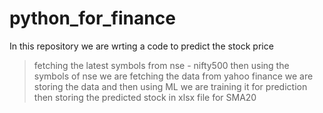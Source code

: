 # python_for_finance

In this repository we are wrting a code to predict the stock price 
> fetching the latest symbols from nse - nifty500
> then using the symbols of nse we are fetching the data from yahoo finance
> we are storing the data and then using ML we are training it for prediction
> then storing the predicted stock in xlsx file for SMA20